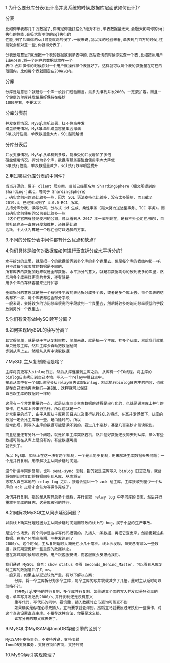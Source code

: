 1.为什么要分库分表(设计高并发系统的时候,数据库层面该如何设计)?

分表

    比如你单表都几千万数据了,你确定你能扛住么?绝对不行,单表数据量太大,会极大影响你的sql执行的性能,会极大影响你的sql执行的
    性能,到了后面你的sql可能就跑的慢了.一般来说,就以我的经验来看,单表到几百万的时候,性能就会相对差一些,你就得分表了.

    分表是啥意思?就是把一个表的数据放到多表中的,然后查询的时候你就查一个表.比如按照用户id来分表,将一个用户的数据就放在一个
    表中.然后操作的时候你对一个用户就操作那个表就好了。这样就可以每个表的数据量在可控的范围内，比如每个表就固定在200W以内。

分库  

    分库是啥意思？就是你一个库一般我们经验而言，最多支撑到并发2000，一定要扩容，而且一个健康的单库并发值最好保持在每秒
    1000左右，不要太大

分库分表前

    并发支撑情况，MySql单机部署，扛不住高并发
    磁盘使用情况，MySQL单机磁盘容量集合撑满
    SQL执行性能，单表数据量太大，SQL越跑越慢

分库分表后

    并发支撑情况，MySql从单机到多级，能承受的并发增加了多倍
    磁盘使用情况，拆分为多个库，数据库服务器磁盘使用率大大降低
    SQL执行性能，单表数据量减少，sql执行效率明显提升

2.用过哪些分库分表的中间件?

    当当开源的，属于 client 层方案，目前已经更名为 ShardingSphere（后文所提到的 Sharding-jdbc，等同于 ShardingSphere）
    。确实之前用的还比较多一些，因为 SQL 语法支持也比较多，没有太多限制，而且截至 2019.4，已经推出到了 4.0.0-RC1 版本，
    支持分库分表、读写分离、分布式 id 生成、柔性事务（最大努力送达型事务、TCC 事务）。而且确实之前使用的公司会比较多一些
    （这个在官网有登记使用的公司，可以看到从 2017 年一直到现在，是有不少公司在用的），目前社区也还一直在开发和维护，还算是比较
    活跃，个人认为算是一个现在也可以选择的方案。
3.不同的分库分表中间件都有什么优点和缺点?

4.你们具体是如何对数据库如何进行垂直拆分或水平拆分的?

    水平拆分的意思，就是把一个的数据给弄到多个库的多个表里去，但是每个库的表结构都一样，只不过每个库表放的数据是不同的，
    所有库表的数据加起来就是全部数据。水平拆分的意义，就是将数据均匀的放到更多的库里，然后用多个库来扛更高的并发，还有就是
    用多个库的存储容量来进行扩容
    
    垂直拆分的意思就是把一个有很多字段的表给拆分成多个表，或者是多个库上去。每个库表的结构都不一样，每个库表都包含部分字段
    一般来说，会将较少的访问频率很高的字段放到一个表里去，然后将较多的访问频率很低的字段放到另外一个表里去。

5.你们有没有做MySQl读写分离？



6.如何实现MySQL的读写分离？

    其实很简单，就是基于主从复制架构，简单来说，就是搞一个主库，挂多个从库，然后我们就单单只是写主库，然后主库会自动把数据给同
    步到从库上去，然后从从库中读取数据


7.MySQL主从复制原理是啥？

    主库将变更写入binlog日志，然后从库连接到主库之后，从库有一个IO线程，将主库的binlog日志拷贝到自己本地，写入一个relay中继日志中。
    接着从库中有一个SQL线程会从relay日志读取binlog，然后执行binlog日志中的内容，也就是在自己本地再次执行一遍SQL，这样就可以保证
    自己跟主库的数据时一样的
    
    这里有一个非常重要的一点，就是从库同步主库数据的过程是串行化的，也就是说主库上并行的操作，在从库上会串行执行。所以这就是一个
    非常重要的点了，由于从库从主库拷贝日志以及串行执行SQL的特点，在高并发场景下，从库的数据一定会比主库慢一些，是由延时的。所以
    经常出现，刚写入主库的数据可能是读不到的，要过几十毫秒，甚至几百毫秒才能读取到。

    而且这里还有另外一个问题，就是如果主库突然宕机，然后恰好数据还没同步到从库，那么有些数据可能在从库上是没有的，有些数据可能
    就丢失了。

    所以 MySQL 实际上在这一块有两个机制，一个是半同步复制，用来解决主库数据丢失问题；一个是并行复制，用来解决主从同步延时问题。
    
    这个所谓半同步复制，也叫 semi-sync 复制，指的就是主库写入 binlog 日志之后，就会将强制此时立即将数据同步到从库，从库将日
    志写入自己本地的 relay log 之后，接着会返回一个 ack 给主库，主库接收到至少一个从库的 ack 之后才会认为写操作完成了。
    
    所谓并行复制，指的是从库开启多个线程，并行读取 relay log 中不同库的日志，然后并行重放不同库的日志，这是库级别的并行。
8.如何解决MySQl主从同步延迟问题？

    以前线上确实处理过因为主从同步延时问题而导致的线上的 bug，属于小型的生产事故。

    是这个么场景。有个同学是这样写代码逻辑的。先插入一条数据，再把它查出来，然后更新这条数据。在生产环境高峰期，写并发达到了 
    2000/s，这个时候，主从复制延时大概是在小几十毫秒。线上会发现，每天总有那么一些数据，我们期望更新一些重要的数据状态，
    但在高峰期时候却没更新。用户跟客服反馈，而客服就会反馈给我们。
    
    我们通过 MySQL 命令：show status 查看 Seconds_Behind_Master，可以看到从库复制主库的数据落后了几 ms。
    一般来说，如果主从延迟较为严重，有以下解决方案：
        分库，将一个主库拆分为多个主库，每个主库的写并发就减少了几倍，此时主从延时可以忽略不计。
        打开Mysql支持的并行复制，多个库并行复制。如果说某个库的写入并发就是特别高的话，单库写并发达到2000/s,并行复制还是没有意义
        重写代码，写代码的同学，要慎重，插入数据时立马查询可能查不到
        如果确实是存在必须先插入，立马要求就查询到，然后立马就要反过来执行一些操作，对这个查询设置直连主库。不推荐这种方法，你要是这么搞，
        读写分离的意义就丧失了。

9.MySQL中MyISAM与InnoDB存储引擎的区别？

    MyISAM不支持事务，不支持外键，支持表锁
    InnoDB支持事务，支持行锁和表锁，支持外键
10.MySQl索引实现原理？

